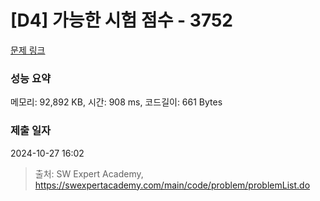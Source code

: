 # [D4] 가능한 시험 점수 - 3752 

[문제 링크](https://swexpertacademy.com/main/code/problem/problemDetail.do?contestProbId=AWHPkqBqAEsDFAUn) 

### 성능 요약

메모리: 92,892 KB, 시간: 908 ms, 코드길이: 661 Bytes

### 제출 일자

2024-10-27 16:02



> 출처: SW Expert Academy, https://swexpertacademy.com/main/code/problem/problemList.do